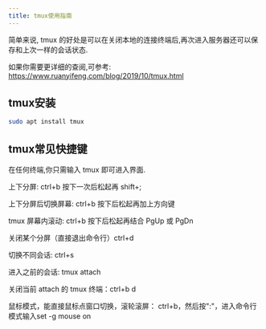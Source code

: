 ```yaml
---
title: tmux使用指南
---
```


简单来说, tmux 的好处是可以在关闭本地的连接终端后,再次进入服务器还可以保存和上次一样的会话状态.

如果你需要更详细的查阅,可参考: <https://www.ruanyifeng.com/blog/2019/10/tmux.html>

## tmux安装

```bash
sudo apt install tmux
```

## tmux常见快捷键

在任何终端,你只需输入 tmux 即可进入界面.

上下分屏: ctrl+b 按下一次后松起再 shift+;

上下分屏后切换屏幕: ctrl+b 按下后松起再加上方向键

tmux 屏幕内滚动: ctrl+b 按下后松起再结合 PgUp 或 PgDn

关闭某个分屏（直接退出命令行）ctrl+d

切换不同会话: ctrl+s

进入之前的会话: tmux attach

关闭当前 attach 的 tmux 终端：ctrl+b d

鼠标模式，能直接鼠标点窗口切换，滚轮滚屏： ctrl+b，然后按":"，进入命令行模式输入set -g mouse on
